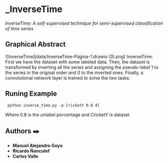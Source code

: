 # _InverseTime

_InverseTime: A self-supervised technique for semi-supervised classification of time series_

## Graphical Abstract
![InverseTime](data/InverseTime-Página-1.drawio (3).png)
InverseTime: First we have the dataset with some labeled data. Then, the dataset is transformed by inverting all the series and assigning the pseudo-label 1 to the series in the original order and 0 to the inverted ones. Finally, a convolutional network layer is trained to solve the two tasks.

## Runing Example

```
 python inverse_time.py -p CricketY 0.8 4l
```
Where 0.8 is the unlabel porcentage and CricketY is dataset

## Authors ✒️


* **Manuel Alejandro Goyo**
* **Ricardo Ñanculef**
* **Carlos Valle** 
